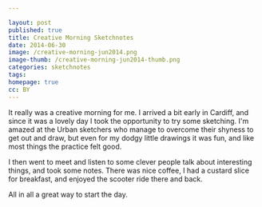 ```yaml
---

layout: post
published: true
title: Creative Morning Sketchnotes
date: 2014-06-30
image: /creative-morning-jun2014.png
image-thumb: /creative-morning-jun2014-thumb.png
categories: sketchnotes
tags:
homepage: true
cc: BY
---
```


It really was a creative morning for me. I arrived a bit early in Cardiff, and since it was a lovely day I took the opportunity to try some sketching. I'm amazed at the Urban sketchers who manage to overcome their shyness to get out and draw, but even for my dodgy little drawings it was fun, and like most things the practice felt good.

I then went to meet and listen to some clever people talk about interesting things, and took some notes. There was nice coffee, I had a custard slice for breakfast, and enjoyed the scooter ride there and back.

All in all a great way to start the day.
